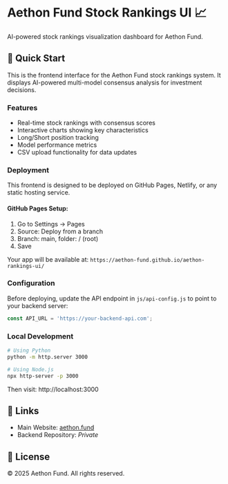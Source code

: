 # Aethon Fund Stock Rankings UI 📈

AI-powered stock rankings visualization dashboard for Aethon Fund.

## 🚀 Quick Start

This is the frontend interface for the Aethon Fund stock rankings system. It displays AI-powered multi-model consensus analysis for investment decisions.

### Features
- Real-time stock rankings with consensus scores
- Interactive charts showing key characteristics
- Long/Short position tracking
- Model performance metrics
- CSV upload functionality for data updates

### Deployment

This frontend is designed to be deployed on GitHub Pages, Netlify, or any static hosting service.

#### GitHub Pages Setup:
1. Go to Settings → Pages
2. Source: Deploy from a branch
3. Branch: main, folder: / (root)
4. Save

Your app will be available at: `https://aethon-fund.github.io/aethon-rankings-ui/`

### Configuration

Before deploying, update the API endpoint in `js/api-config.js` to point to your backend server:

```javascript
const API_URL = 'https://your-backend-api.com';
```

### Local Development

```bash
# Using Python
python -m http.server 3000

# Using Node.js
npx http-server -p 3000
```

Then visit: http://localhost:3000

## 🔗 Links

- Main Website: [aethon.fund](https://aethon.fund)
- Backend Repository: *Private*

## 📝 License

© 2025 Aethon Fund. All rights reserved.
